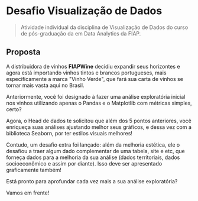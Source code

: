 # Desafio Visualização de Dados

> Atividade individual da disciplina de Visualização de Dados do curso de pós-graduação da em Data Analytics da FIAP.

## Proposta

A distribuidora de vinhos **FIAPWine** decidiu expandir seus horizontes e agora está importando vinhos tintos e brancos portugueses, mais especificamente a marca "Vinho Verde", que fará sua carta de vinhos se tornar mais vasta aqui no Brasil.

Anteriormente, você foi designado à fazer uma análise exploratória inicial nos vinhos utilizando apenas o Pandas e o Matplotlib com métricas simples, certo?

Agora, o Head de dados te solicitou que além dos 5 pontos anteriores, você enriqueça suas análises ajustando melhor seus gráficos, e dessa vez com a biblioteca Seaborn, por ter estilos visuais melhores!

Contudo, um desafio extra foi lançado: além da melhoria estética, ele o desafiou a traer algum dado complementar de uma tabela, site e etc, que forneça dados para a melhoria da sua análise (dados territoriais, dados socioeconômico e assim por diante). Isso deve ser apresentado graficamente também!

Está pronto para aprofundar cada vez mais a sua análise exploratória?

Vamos em frente!